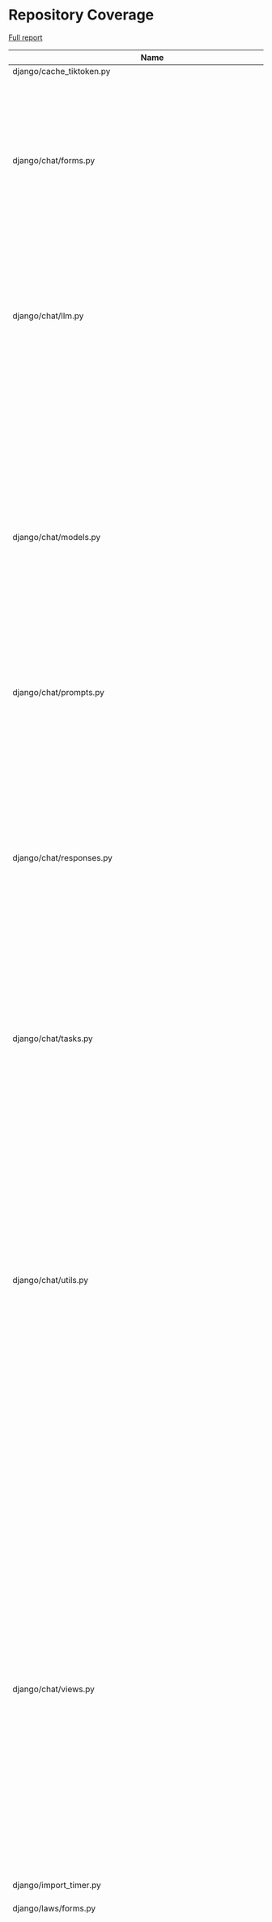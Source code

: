 # Repository Coverage

[Full report](https://htmlpreview.github.io/?https://github.com/justicecanada/otto/blob/python-coverage-comment-action-data/htmlcov/index.html)

| Name                                                                  |    Stmts |     Miss |   Cover |   Missing |
|---------------------------------------------------------------------- | -------: | -------: | ------: | --------: |
| django/cache\_tiktoken.py                                             |        9 |        9 |      0% |      1-21 |
| django/chat/forms.py                                                  |      188 |       40 |     79% |38, 45, 102, 135-150, 158-172, 191, 236, 244, 410, 412-414, 494-496, 516-540 |
| django/chat/llm.py                                                    |      160 |       40 |     75% |38, 103-116, 132, 152-159, 162-164, 177-178, 193-210, 317, 339 |
| django/chat/models.py                                                 |      325 |       43 |     87% |33, 84, 220-223, 228-234, 242, 350-354, 358, 362-366, 372, 378, 384, 415, 435, 453-457, 509, 513-515, 530, 541, 579, 589, 607-610, 620-621 |
| django/chat/prompts.py                                                |        5 |        0 |    100% |           |
| django/chat/responses.py                                              |      334 |      111 |     67% |67, 92, 101, 146, 205, 207-222, 252, 261, 268, 305, 311-340, 409-410, 415-476, 479-509, 551, 557-567, 617, 663-697, 703-707, 766, 792, 796, 837-838 |
| django/chat/tasks.py                                                  |       71 |       16 |     77% |22-30, 91-92, 95-100 |
| django/chat/utils.py                                                  |      516 |       69 |     87% |93-95, 136, 148-149, 165-169, 183-184, 191, 240, 264, 266-267, 278, 280-296, 304-305, 312-313, 357-378, 411-413, 428-430, 492-499, 507, 524-528, 564-574, 581, 875-876, 989-990, 1000, 1031, 1033-1038, 1042 |
| django/chat/views.py                                                  |      452 |       99 |     78% |85-93, 109-111, 149, 177-179, 182-184, 208, 225-232, 238, 349-353, 385-466, 492-493, 526, 529, 592, 605, 640-641, 710-718, 751-755, 764, 820-857, 867-868, 877-880, 924-938 |
| django/import\_timer.py                                               |        6 |        6 |      0% |       1-8 |
| django/laws/forms.py                                                  |       55 |        6 |     89% |25-30, 39, 53-58, 67 |
| django/laws/management/commands/load\_laws\_xml.py                    |      457 |      123 |     73% |28-57, 72, 83-85, 101-104, 114-118, 146, 178-181, 240, 258, 260, 262, 281, 284, 286, 301-302, 304-305, 402-405, 415-433, 459-463, 475, 501, 553-554, 595-597, 713-719, 737-738, 740, 748, 788, 790, 808-810, 849-851, 854-856, 883-885, 887-889, 891-893, 895-897, 950-952, 969-971, 989-995, 1043-1054, 1059, 1072-1073, 1098-1107 |
| django/laws/models.py                                                 |      106 |       22 |     79% |36-40, 84, 113-116, 150, 154-162, 166-167 |
| django/laws/prompts.py                                                |        4 |        0 |    100% |           |
| django/laws/translation.py                                            |        5 |        0 |    100% |           |
| django/laws/utils.py                                                  |       79 |        6 |     92% |41, 83, 102-108 |
| django/laws/views.py                                                  |      217 |       36 |     83% |75, 79, 96, 109, 131, 137, 146-167, 177, 206, 223, 245, 286, 288, 293-295, 307, 311, 337, 345, 353, 362, 366, 373-378, 441-455 |
| django/librarian/forms.py                                             |      101 |        5 |     95% |125-126, 211, 215, 229 |
| django/librarian/models.py                                            |      332 |       47 |     86% |53-55, 123, 125, 133, 135, 137, 147, 172-174, 196, 250, 312-313, 318, 329-332, 407, 424-433, 437, 455, 483-485, 495-496, 502, 518, 545-546, 556-557, 567-568, 580-581 |
| django/librarian/tasks.py                                             |      116 |       41 |     65% |42-75, 82, 92, 105, 115, 138-139, 142, 164-166, 177-180, 199-200 |
| django/librarian/translation.py                                       |        8 |        0 |    100% |           |
| django/librarian/utils/extract\_emails.py                             |      109 |       24 |     78% |84, 86, 94-100, 118, 121, 130-142, 152, 154 |
| django/librarian/utils/extract\_zip.py                                |       68 |       12 |     82% |37-39, 50-59, 92 |
| django/librarian/utils/markdown\_splitter.py                          |      185 |       10 |     95% |72, 75-77, 88, 126, 140, 263, 273, 280 |
| django/librarian/utils/process\_document.py                           |       21 |        1 |     95% |        35 |
| django/librarian/utils/process\_engine.py                             |      493 |       63 |     87% |47-49, 169, 172, 178, 187-188, 192, 198, 201, 208, 210, 212, 214, 216, 218, 224, 226, 228, 276, 289, 307-308, 321-330, 332-334, 380-394, 439, 463, 479-481, 530-534, 540-544, 548, 596-597, 631 |
| django/librarian/views.py                                             |      349 |       65 |     81% |82-103, 109, 137-156, 189, 251-252, 257, 293, 330-331, 358, 365-367, 485, 490, 506-541, 578 |
| django/otto/celery.py                                                 |       16 |        1 |     94% |        93 |
| django/otto/context\_processors.py                                    |       11 |        4 |     64% |     10-14 |
| django/otto/forms.py                                                  |       76 |        4 |     95% |73, 75, 215-216 |
| django/otto/management/commands/delete\_empty\_chats.py               |       19 |        1 |     95% |        29 |
| django/otto/management/commands/delete\_old\_chats.py                 |       21 |        2 |     90% |    32, 36 |
| django/otto/management/commands/delete\_text\_extractor\_files.py     |       18 |        0 |    100% |           |
| django/otto/management/commands/delete\_translation\_files.py         |       27 |        0 |    100% |           |
| django/otto/management/commands/delete\_unused\_libraries.py          |       21 |        2 |     90% |    32, 36 |
| django/otto/management/commands/reset\_app\_data.py                   |      122 |       18 |     85% |70-75, 90, 107-112, 132-137, 151-152, 157-160, 175-180, 191 |
| django/otto/management/commands/test\_laws\_query.py                  |       52 |       38 |     27% |18-121, 128-135 |
| django/otto/management/commands/update\_exchange\_rate.py             |       19 |        0 |    100% |           |
| django/otto/management/commands/warn\_libraries\_pending\_deletion.py |       26 |        3 |     88% |     29-33 |
| django/otto/models.py                                                 |      295 |       30 |     90% |28-30, 89-92, 125, 129-132, 167, 213, 216, 232, 253, 271, 397, 400, 454, 461, 489, 493, 500, 506, 555-556, 570, 574, 578, 601 |
| django/otto/rules.py                                                  |      173 |       15 |     91% |28, 44, 51, 53, 115-117, 122-124, 152, 220-222, 269 |
| django/otto/secure\_models.py                                         |      248 |       94 |     62% |21-22, 61, 86-100, 129-130, 135-136, 149-154, 183-224, 248, 268-269, 307, 337, 350, 359, 378, 393, 398, 403, 409-415, 418, 423, 429-434, 437, 442, 447, 454-482, 485-486, 491-498, 501-502, 508-522, 536-537, 542-552, 557-558, 561-562 |
| django/otto/settings.py                                               |      164 |       24 |     85% |38-41, 51-52, 215-224, 294, 307, 364-371, 403, 493-494, 538 |
| django/otto/tasks.py                                                  |       60 |       18 |     70% |11, 16, 40, 60, 74, 79-82, 87-95, 103-105 |
| django/otto/templatetags/filters.py                                   |       10 |        1 |     90% |         8 |
| django/otto/templatetags/tags.py                                      |       10 |        1 |     90% |        18 |
| django/otto/translation.py                                            |       17 |        0 |    100% |           |
| django/otto/utils/auth.py                                             |       37 |        9 |     76% |14-28, 66-68 |
| django/otto/utils/common.py                                           |       71 |        4 |     94% |101, 130-132 |
| django/otto/utils/decorators.py                                       |       63 |        4 |     94% |25-26, 66, 88 |
| django/otto/utils/logging.py                                          |       15 |        0 |    100% |           |
| django/otto/utils/middleware.py                                       |       41 |        1 |     98% |        31 |
| django/otto/views.py                                                  |      595 |      135 |     77% |60, 65, 70-84, 128, 136, 147-157, 170, 306-307, 408, 425, 474-477, 493-494, 519, 529-537, 568-578, 590-595, 598, 607, 609-612, 614-615, 617-620, 643, 651, 660, 676-687, 793-794, 825, 827, 829, 843, 845, 852-853, 856-859, 869-875, 885, 887, 889, 894-914, 953, 962-971, 1050, 1058-1064, 1087-1088, 1108, 1139, 1172-1195, 1219-1224, 1232-1235 |
| django/postgres\_wrapper/base.py                                      |        6 |        0 |    100% |           |
| django/text\_extractor/models.py                                      |       18 |        1 |     94% |        29 |
| django/text\_extractor/tasks.py                                       |       28 |        7 |     75% |     50-61 |
| django/text\_extractor/utils.py                                       |      263 |       69 |     74% |62-85, 120-121, 155-159, 190-208, 221-223, 233-238, 269-274, 379-381, 392-397, 438-446, 472-480, 497-498, 504, 510-514 |
| django/text\_extractor/views.py                                       |      118 |       28 |     76% |47, 65-80, 90, 104-112, 125-146, 164-166, 171, 176-181, 198, 208-209, 230-231 |
|                                                             **TOTAL** | **7431** | **1408** | **81%** |           |


## Setup coverage badge

Below are examples of the badges you can use in your main branch `README` file.

### Direct image

[![Coverage badge](https://raw.githubusercontent.com/justicecanada/otto/python-coverage-comment-action-data/badge.svg)](https://htmlpreview.github.io/?https://github.com/justicecanada/otto/blob/python-coverage-comment-action-data/htmlcov/index.html)

This is the one to use if your repository is private or if you don't want to customize anything.

### [Shields.io](https://shields.io) Json Endpoint

[![Coverage badge](https://img.shields.io/endpoint?url=https://raw.githubusercontent.com/justicecanada/otto/python-coverage-comment-action-data/endpoint.json)](https://htmlpreview.github.io/?https://github.com/justicecanada/otto/blob/python-coverage-comment-action-data/htmlcov/index.html)

Using this one will allow you to [customize](https://shields.io/endpoint) the look of your badge.
It won't work with private repositories. It won't be refreshed more than once per five minutes.

### [Shields.io](https://shields.io) Dynamic Badge

[![Coverage badge](https://img.shields.io/badge/dynamic/json?color=brightgreen&label=coverage&query=%24.message&url=https%3A%2F%2Fraw.githubusercontent.com%2Fjusticecanada%2Fotto%2Fpython-coverage-comment-action-data%2Fendpoint.json)](https://htmlpreview.github.io/?https://github.com/justicecanada/otto/blob/python-coverage-comment-action-data/htmlcov/index.html)

This one will always be the same color. It won't work for private repos. I'm not even sure why we included it.

## What is that?

This branch is part of the
[python-coverage-comment-action](https://github.com/marketplace/actions/python-coverage-comment)
GitHub Action. All the files in this branch are automatically generated and may be
overwritten at any moment.